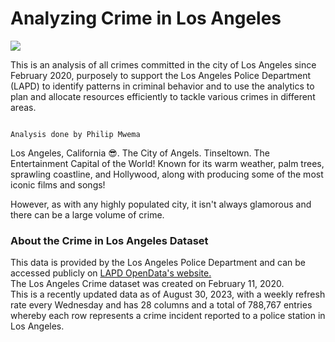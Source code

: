 # Analyzing Crime in Los Angeles
![](la_skyline)

This is an analysis of all crimes committed in the city of Los Angeles since February 2020, purposely to support the Los Angeles Police Department (LAPD) to identify patterns in criminal behavior and to use the analytics to plan and allocate resources efficiently to tackle various crimes in different areas. 


                                                                                Analysis done by Philip Mwema
Los Angeles, California 😎. The City of Angels. Tinseltown. The Entertainment Capital of the World! Known for its warm weather, palm trees, sprawling coastline, and Hollywood, along with producing some of the most iconic films and songs!

However, as with any highly populated city, it isn't always glamorous and there can be a large volume of crime.


### About the Crime in Los Angeles Dataset
This data is provided by the Los Angeles Police Department and can be accessed publicly on [LAPD OpenData's website.](https://data.lacity.org/Public-Safety/Crime-Data-from-2020-to-Present/2nrs-mtv8)  
The Los Angeles Crime dataset was created on February 11, 2020.  
This is a recently updated data as of August 30, 2023, with a weekly refresh rate every Wednesday and has 28 columns and a total of 788,767 entries whereby each row represents a crime incident reported to a police station in Los Angeles.
